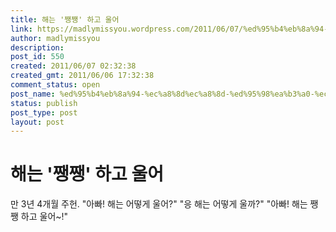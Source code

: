 ```yaml
---
title: 해는 '쨍쨍' 하고 울어
link: https://madlymissyou.wordpress.com/2011/06/07/%ed%95%b4%eb%8a%94-%ec%a8%8d%ec%a8%8d-%ed%95%98%ea%b3%a0-%ec%9a%b8%ec%96%b4/
author: madlymissyou
description: 
post_id: 550
created: 2011/06/07 02:32:38
created_gmt: 2011/06/06 17:32:38
comment_status: open
post_name: %ed%95%b4%eb%8a%94-%ec%a8%8d%ec%a8%8d-%ed%95%98%ea%b3%a0-%ec%9a%b8%ec%96%b4
status: publish
post_type: post
layout: post
---
```


# 해는 '쨍쨍' 하고 울어

만 3년 4개월 주헌. "아빠! 해는 어떻게 울어?" "응 해는 어떻게 울까?" "아빠! 해는 쨍쨍 하고 울어~!"
